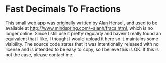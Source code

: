 # Fast Decimals To Fractions

This small web app was originally written by Alan Hensel, and used to be available at http://www.mindspring.com/~alanh/fracs.html, which is no longer online.  Since I still use it pretty regularly and haven't really found an equivalent that I like, I thought I would upload it here so it maintains some visibility.  The source code states that it was intentionally released with no license and is intended to be easy to copy, so I believe this is OK.  If this is not the case, please contact me.

